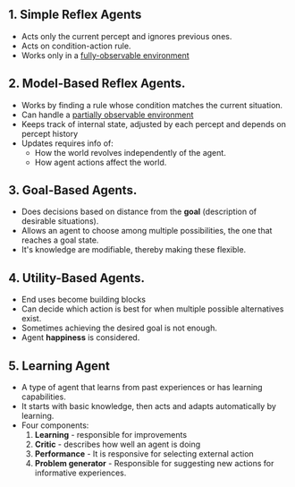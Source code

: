 ## 1. Simple Reflex Agents
   *  Acts only the current percept and ignores previous ones.
   *  Acts on condition-action rule.
   *  Works only in a [fully-observable environment](./Agent%20Environments.md)
## 2. Model-Based Reflex Agents.
   * Works by finding a rule whose condition matches the current situation.
   * Can handle a [partially observable environment](./Agent%20Environments.md) 
   * Keeps track of internal state, adjusted by each percept and depends on percept history
   * Updates requires info of:
     * How the world revolves independently of the agent.
     * How agent actions affect the world.
## 3. Goal-Based Agents.
   * Does decisions based on distance from the __goal__ (description of desirable situations).
   * Allows an agent to choose among multiple possibilities, the one that reaches a goal state.
   * It's knowledge are modifiable, thereby making these flexible.
## 4. Utility-Based Agents.
   * End uses become building blocks
   * Can decide which action is best for when multiple possible alternatives exist.
   * Sometimes achieving the desired goal is not enough.
   * Agent __happiness__ is considered.
## 5. Learning Agent
   * A type of agent that learns from past experiences or has learning capabilities.
   * It starts with basic knowledge, then acts and adapts automatically by learning. 
   * Four components:
      1. __Learning__  - responsible for improvements
      2. __Critic__ - describes how well an agent is doing 
      3. __Performance__ - It is responsive for selecting external action
      4. __Problem generator__ - Responsible for suggesting new actions for informative experiences.
